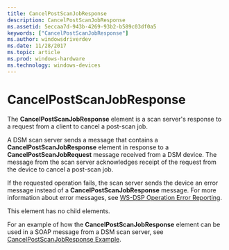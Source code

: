 ```yaml
---
title: CancelPostScanJobResponse
description: CancelPostScanJobResponse
ms.assetid: 5eccaa7d-943b-4269-93b2-b589c03df0a5
keywords: ["CancelPostScanJobResponse"]
ms.author: windowsdriverdev
ms.date: 11/28/2017
ms.topic: article
ms.prod: windows-hardware
ms.technology: windows-devices
---
```


# CancelPostScanJobResponse


The **CancelPostScanJobResponse** element is a scan server's response to a request from a client to cancel a post-scan job.

A DSM scan server sends a message that contains a **CancelPostScanJobResponse** element in response to a **CancelPostScanJobRequest** message received from a DSM device. The message from the scan server acknowledges receipt of the request from the device to cancel a post-scan job.

If the requested operation fails, the scan server sends the device an error message instead of a **CancelPostScanJobResponse** message. For more information about error messages, see [WS-DSP Operation Error Reporting](https://msdn.microsoft.com/library/windows/hardware/ff540619).

This element has no child elements.

For an example of how the **CancelPostScanJobResponse** element can be used in a SOAP message from a DSM scan server, see [CancelPostScanJobResponse Example](cancelpostscanjobresponse-example.md).

 

 





